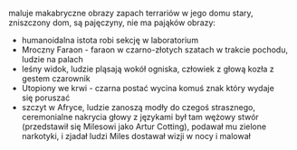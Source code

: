 
maluje makabryczne obrazy
zapach terrariów w jego domu
stary, zniszczony dom, są pajęczyny, nie ma pająków
obrazy:
* humanoidalna istota robi sekcję w laboratorium
* Mroczny Faraon - faraon w czarno-złotych szatach w trakcie pochodu, ludzie na palach
* leśny widok, ludzie pląsają wokół ogniska, człowiek z głową kozła z gestem czarownik
* Utopiony we krwi - czarna postać wycina komuś znak który wydaje się poruszać
* szczyt w Afryce, ludzie zanoszą modły do czegoś strasznego, ceremonialne nakrycia głowy z językami
był tam wężowy stwór (przedstawił się Milesowi jako Artur Cotting), podawał mu zielone narkotyki, i zjadał ludzi
Miles dostawał wizji w nocy i malował